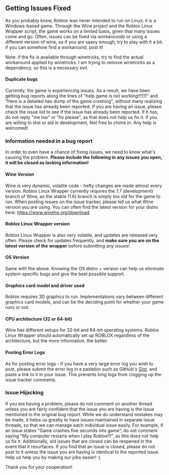 ## Getting Issues Fixed
As you probably know, Roblox was never intended to run on Linux; it is a Windows-based game. Through the Wine project and the Roblox Linux Wrapper script, the game works on a limited basis, given that many issues come and go. Often, issues can be fixed via workarounds or using a different version of wine, so if you are saavy enough, try to play with it a bit. if you can somehow find a workaround, post it! 

Note: if the fix is available through winetricks, try to find the actual workaround applied by winetricks. I am trying to remove winetricks as a dependency, so this is a necessary evil.

#### Duplicate bugs
Currently, the game is experiencing issues. As a result, we have been getting bug reports along the lines of "help game is not working!!!11!" and "Here is a detailed hex dump of the game crashing", without many realizing that the issue has already been reported. If you are having an issue, please check the issue list to see if the issue has already been reported. If it has, do not reply "me too" or "fix please", as that does not help us fix it. If you are willing to test or aid in development, feel free to chime in. Any help is welcomed!

### Information needed in a bug report

In order to even have a chance of fixing issues, we need to know what's causing the problem. **Please include the following in any issues you open, it will be closed as lacking information!**

#### Wine Version

Wine is very dynamic, volatile code - hefty changes are made almost every version. Roblox Linux Wrapper currently requires the 1.7 (development) branch of Wine, as the stable (1.6) branch is simply too old for the game to run. When posting issues on the issue tracker, please tell us what Wine version you are using. You can often find the latest version for your distro here: https://www.winehq.org/download

#### Roblox Linux Wrapper version
Roblox Linux Wrapper is also very volatile, and updates are released very often. Please check for updates frequently, and **make sure you are on the latest version of the wrapper** before submitting any issues!

#### OS Version
Same with the above. Knowing the OS distro + version can help us eliminate system-specific bugs and give the best possible support.

#### Graphics card model and driver used
Roblox requires 3D graphics to run. Implementations vary between different graphics card models, and can be the deciding point for whether your game runs or not.

#### CPU architecture (32 or 64-bit)
Wine has different setups for 32-bit and 64-bit operating systems. Roblox Linux Wrapper *should* automatically set up ROBLOX regardless of the architecture, but the more information, the better.

#### Posting Error Logs
As for posting error logs - if you have a very large error log you wish to post, please submit the error log in a pastebin such as GitHub's [Gist](https://gist.github.com/), and paste a link to it in your issue. This prevents long logs from clogging up the issue tracker comments.

### Issue Hijacking
If you are having a problem, please do not comment on another thread unless you are fairly confident that the issue you are having is the issue mentioned in the original bug report. While we do understand mistakes may be made, it helps us greatly to have issues maintained in separate issue threads, so that we can manage each individual issue easily. For example, if an issue states "Game crashes five seconds into game", do not comment saying "My computer restarts when I play Roblox!!!", as this does not help us fix it. Additionally, old issues that are closed can be reopened in the event that it resurfaces. If you find that an issue is closed, please do not post to it unless the issue you are having is identical to the reported issue. Help us help you by making our jobs easier! :)

Thank you for your cooperation!
